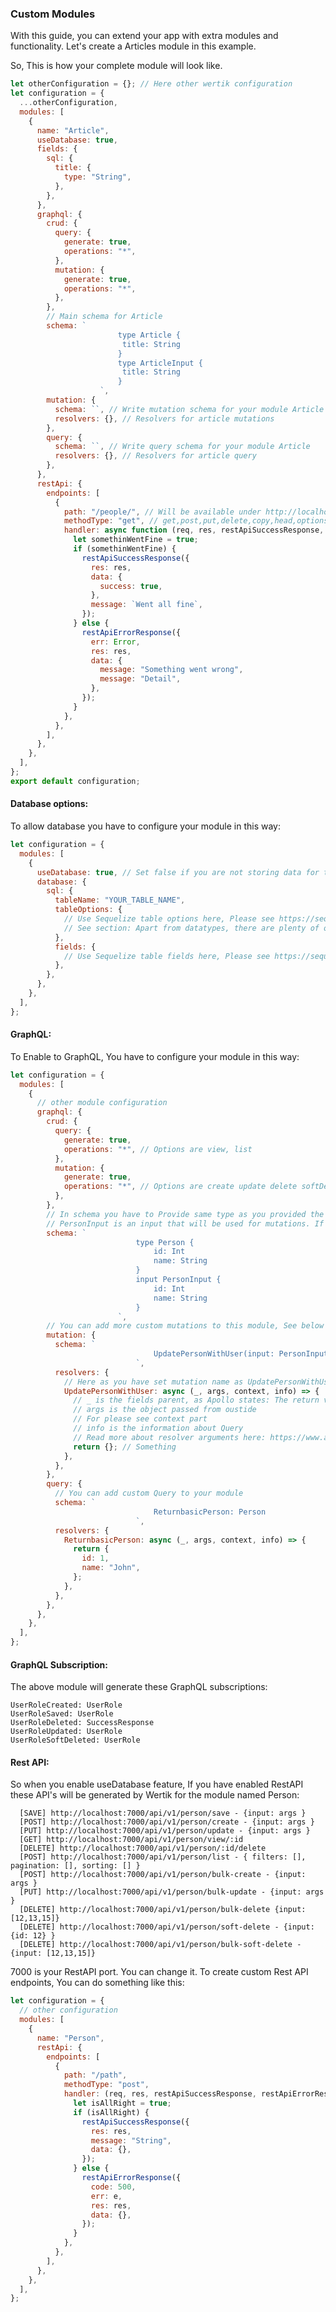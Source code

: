 ### Custom Modules

With this guide, you can extend your app with extra modules and functionality. Let's create a Articles module in this example.

So, This is how your complete module will look like.

```javascript
let otherConfiguration = {}; // Here other wertik configuration
let configuration = {
  ...otherConfiguration,
  modules: [
    {
      name: "Article",
      useDatabase: true,
      fields: {
        sql: {
          title: {
            type: "String",
          },
        },
      },
      graphql: {
        crud: {
          query: {
            generate: true,
            operations: "*",
          },
          mutation: {
            generate: true,
            operations: "*",
          },
        },
        // Main schema for Article
        schema: `
						type Article {
						 title: String
						}
						type ArticleInput {
						 title: String
						}
					`,
        mutation: {
          schema: ``, // Write mutation schema for your module Article
          resolvers: {}, // Resolvers for article mutations
        },
        query: {
          schema: ``, // Write query schema for your module Article
          resolvers: {}, // Resolvers for article query
        },
      },
      restApi: {
        endpoints: [
          {
            path: "/people/", // Will be available under http://localhost:port/api/v1/article/people/
            methodType: "get", // get,post,put,delete,copy,head,options,link,unlink,purge,lock,unlock,view
            handler: async function (req, res, restApiSuccessResponse, restApiErrorResponse) {
              let somethinWentFine = true;
              if (somethinWentFine) {
                restApiSuccessResponse({
                  res: res,
                  data: {
                    success: true,
                  },
                  message: `Went all fine`,
                });
              } else {
                restApiErrorResponse({
                  err: Error,
                  res: res,
                  data: {
                    message: "Something went wrong",
                    message: "Detail",
                  },
                });
              }
            },
          },
        ],
      },
    },
  ],
};
export default configuration;
```

#### Database options:

To allow database you have to configure your module in this way:

```javascript
let configuration = {
  modules: [
    {
      useDatabase: true, // Set false if you are not storing data for this module.
      database: {
        sql: {
          tableName: "YOUR_TABLE_NAME",
          tableOptions: {
            // Use Sequelize table options here, Please see https://sequelize.org/v5/manual/models-definition.html
            // See section: Apart from datatypes, there are plenty of options that you can set on each column.
          },
          fields: {
            // Use Sequelize table fields here, Please see https://sequelize.org/v5/manual/models-definition.html
          },
        },
      },
    },
  ],
};
```

#### GraphQL:

To Enable to GraphQL, You have to configure your module in this way:

```javascript
let configuration = {
  modules: [
    {
      // other module configuration
      graphql: {
        crud: {
          query: {
            generate: true,
            operations: "*", // Options are view, list
          },
          mutation: {
            generate: true,
            operations: "*", // Options are create update delete softDelete bulkcreate bulkupdate bulkdelete bulkSoftDelete
          },
        },
        // In schema you have to Provide same type as you provided the moduleName, Consider you have provided Person you have to set it as Person with attributes
        // PersonInput is an input that will be used for mutations. If you set your module to Person then input name should be PersonInput
        schema: `
							type Person {
								id: Int
								name: String
							}
							input PersonInput {
								id: Int
								name: String
							}
						`,
        // You can add more custom mutations to this module, See below
        mutation: {
          schema: `
								UpdatePersonWithUser(input: PersonInput): Person
							`,
          resolvers: {
            // Here as you have set mutation name as UpdatePersonWithUser, you have provide a method with same name:
            UpdatePersonWithUser: async (_, args, context, info) => {
              // _ is the fields parent, as Apollo states: The return value of the resolver for this field's parent (i.e., the previous resolver in the resolver chain).
              // args is the object passed from oustide
              // For please see context part
              // info is the information about Query
              // Read more about resolver arguments here: https://www.apollographql.com/docs/apollo-server/data/resolvers/#resolver-arguments
              return {}; // Something
            },
          },
        },
        query: {
          // You can add custom Query to your module
          schema: `
								ReturnbasicPerson: Person
							`,
          resolvers: {
            ReturnbasicPerson: async (_, args, context, info) => {
              return {
                id: 1,
                name: "John",
              };
            },
          },
        },
      },
    },
  ],
};
```

#### GraphQL Subscription:

The above module will generate these GraphQL subscriptions:

    UserRoleCreated: UserRole
    UserRoleSaved: UserRole
    UserRoleDeleted: SuccessResponse
    UserRoleUpdated: UserRole
    UserRoleSoftDeleted: UserRole

#### Rest API:

So when you enable useDatabase feature, If you have enabled RestAPI these API's will be generated by Wertik for the module named Person:

      [SAVE] http://localhost:7000/api/v1/person/save - {input: args }
      [POST] http://localhost:7000/api/v1/person/create - {input: args }
      [PUT] http://localhost:7000/api/v1/person/update - {input: args }
      [GET] http://localhost:7000/api/v1/person/view/:id
      [DELETE] http://localhost:7000/api/v1/person/:id/delete
      [POST] http://localhost:7000/api/v1/person/list - { filters: [], pagination: [], sorting: [] }
      [POST] http://localhost:7000/api/v1/person/bulk-create - {input: args }
      [PUT] http://localhost:7000/api/v1/person/bulk-update - {input: args }
      [DELETE] http://localhost:7000/api/v1/person/bulk-delete {input: [12,13,15]}
      [DELETE] http://localhost:7000/api/v1/person/soft-delete - {input: {id: 12} }
      [DELETE] http://localhost:7000/api/v1/person/bulk-soft-delete - {input: [12,13,15]}

7000 is your RestAPI port. You can change it. To create custom Rest API endpoints, You can do something like this:

```javascript
let configuration = {
  // other configuration
  modules: [
    {
      name: "Person",
      restApi: {
        endpoints: [
          {
            path: "/path",
            methodType: "post",
            handler: (req, res, restApiSuccessResponse, restApiErrorResponse) => {
              let isAllRight = true;
              if (isAllRight) {
                restApiSuccessResponse({
                  res: res,
                  message: "String",
                  data: {},
                });
              } else {
                restApiErrorResponse({
                  code: 500,
                  err: e,
                  res: res,
                  data: {},
                });
              }
            },
          },
        ],
      },
    },
  ],
};
```
